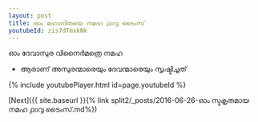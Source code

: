 ```yaml
---
layout: post
title: ഓം മഹാനിതയെ നമഹ ൧൦൮ ടൈംസ്
youtubeId: zis7dTmxkNk
---
```

 
 
 ഓം ദേവാസുര വിനൈർമത്രെ നമഹ 
 
 -  ആരാണ് അസുരന്മാരെയും ദേവന്മാരെയും സൃഷ്ടിച്ചത് 
 
  
 
  
 
 
 
 
 
 


{% include youtubePlayer.html id=page.youtubeId %}
 
[Next]({{ site.baseurl }}{% link  split2/_posts/2016-06-26-ഓം സ്ടകൃതമായ നമഹ ൧൦൮ ടൈംസ്.md%})
 
